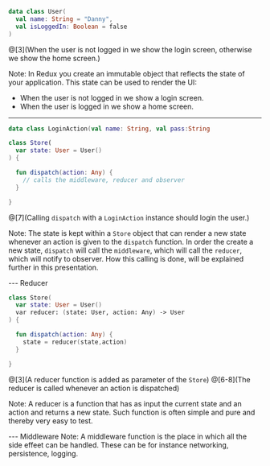 ``` Kotlin
data class User(
  val name: String = "Danny", 
  val isLoggedIn: Boolean = false
)
```
@[3](When the user is not logged in we show the login screen, otherwise we show the home screen.)

Note:
In Redux you create an immutable object that reflects the state of your application. This state can be used to render the UI:
- When the user is not logged in we show a login screen.
- When the user is logged in we show a home screen.

---
``` Kotlin
data class LoginAction(val name: String, val pass:String

class Store(
  var state: User = User()
) {

  fun dispatch(action: Any) { 
    // calls the middleware, reducer and observer
  }

}
```
@[7](Calling `dispatch` with a `LoginAction` instance should login the user.)

Note: 
The state is kept within a `Store` object that can render a new state whenever an action is given to  the `dispatch` function. In order the create a new state, `dispatch` will call the `middleware`, which will call the `reducer`, which will notify to observer. How this calling is done, will be explained further in this presentation.

--- Reducer
``` Kotlin
class Store(
  var state: User = User()
  var reducer: (state: User, action: Any) -> User
) {

  fun dispatch(action: Any) {
    state = reducer(state,action)
  }

}
```
@[3](A reducer function is added as parameter of the `Store`)
@[6-8](The reducer is called whenever an action is dispatched)

Note:
A reducer is a function that has as input the current state and an action and returns a new state. Such function is often simple and pure and thereby very easy to test.

--- Middleware
Note:
A middleware function is the place in which all the side effeet can be handled. These can be for instance networking, persistence, logging. 
